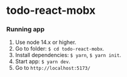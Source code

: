 # todo-react-mobx

### Running app

1. Use node 14.x or higher.
2. Go to folder: ```$ cd todo-react-mobx```.
3. Install dependencies: ```$ yarn```, ```$ yarn init```.
4. Start app: ```$ yarn dev```.
5. Go to ```http://localhost:5173/```
